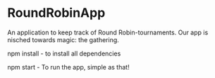 ﻿# RoundRobinApp

An application to keep track of Round Robin-tournaments.
Our app is nisched towards magic: the gathering.

npm install - to install all dependencies

npm start - To run the app, simple as that!
